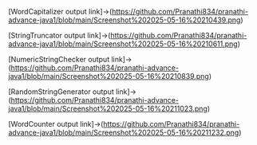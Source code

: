 [WordCapitalizer output link]->(https://github.com/Pranathi834/pranathi-advance-java1/blob/main/Screenshot%202025-05-16%20210439.png)

[StringTruncator output link]->(https://github.com/Pranathi834/pranathi-advance-java1/blob/main/Screenshot%202025-05-16%20210611.png)

[NumericStringChecker output link]->(https://github.com/Pranathi834/pranathi-advance-java1/blob/main/Screenshot%202025-05-16%20210839.png)

[RandomStringGenerator output link]->(https://github.com/Pranathi834/pranathi-advance-java1/blob/main/Screenshot%202025-05-16%20211023.png)

[WordCounter output link]->(https://github.com/Pranathi834/pranathi-advance-java1/blob/main/Screenshot%202025-05-16%20211232.png)

